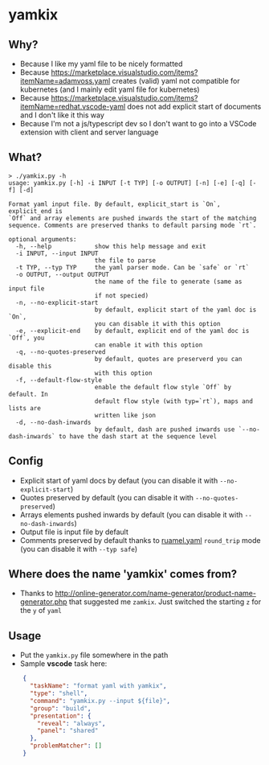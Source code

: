# yamkix

## Why?

- Because I like my yaml file to be nicely formatted
- Because <https://marketplace.visualstudio.com/items?itemName=adamvoss.yaml> creates (valid) yaml not compatible for kubernetes (and I mainly edit yaml file for kubernetes)
- Because <https://marketplace.visualstudio.com/items?itemName=redhat.vscode-yaml> does not add explicit start of documents and I don't like it this way
- Because I'm not a js/typescript dev so I don't want to go into a VSCode extension with client and server language

## What?

```shell
> ./yamkix.py -h
usage: yamkix.py [-h] -i INPUT [-t TYP] [-o OUTPUT] [-n] [-e] [-q] [-f] [-d]

Format yaml input file. By default, explicit_start is `On`, explicit_end is
`Off` and array elements are pushed inwards the start of the matching
sequence. Comments are preserved thanks to default parsing mode `rt`.

optional arguments:
  -h, --help            show this help message and exit
  -i INPUT, --input INPUT
                        the file to parse
  -t TYP, --typ TYP     the yaml parser mode. Can be `safe` or `rt`
  -o OUTPUT, --output OUTPUT
                        the name of the file to generate (same as input file
                        if not specied)
  -n, --no-explicit-start
                        by default, explicit start of the yaml doc is `On`,
                        you can disable it with this option
  -e, --explicit-end    by default, explicit end of the yaml doc is `Off`, you
                        can enable it with this option
  -q, --no-quotes-preserved
                        by default, quotes are preserverd you can disable this
                        with this option
  -f, --default-flow-style
                        enable the default flow style `Off` by default. In
                        default flow style (with typ=`rt`), maps and lists are
                        written like json
  -d, --no-dash-inwards
                        by default, dash are pushed inwards use `--no-dash-inwards` to have the dash start at the sequence level

```

## Config

- Explicit start of yaml docs by defaut (you can disable it with `--no-explicit-start`)
- Quotes preserved by default (you can disable it with `--no-quotes-preserved`)
- Arrays elements pushed inwards by default (you can disable it with `--no-dash-inwards`)
- Output file is input file by default
- Comments preserved by default thanks to [ruamel.yaml](https://pypi.python.org/pypi/ruamel.yaml) `round_trip` mode (you can disable it with `--typ safe`)

## Where does the name 'yamkix' comes from?

- Thanks to <http://online-generator.com/name-generator/product-name-generator.php> that suggested me `zamkix`. Just switched the starting `z` for the `y` of `yaml`

## Usage

- Put the `yamkix.py` file somewhere in the path
- Sample **vscode** task here:

```json
    {
      "taskName": "format yaml with yamkix",
      "type": "shell",
      "command": "yamkix.py --input ${file}",
      "group": "build",
      "presentation": {
        "reveal": "always",
        "panel": "shared"
      },
      "problemMatcher": []
    }

```
